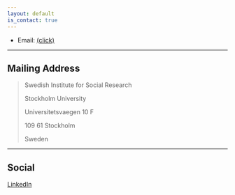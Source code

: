 ```yaml
---
layout: default
is_contact: true
---
```


* Email: [(click)](mailto:andre.richter@sofi.su.se)

---

## Mailing Address

> Swedish Institute for Social Research
>
> Stockholm University
>
> Universitetsvaegen 10 F
>
> 109 61 Stockholm 
>
> Sweden

---

## Social

[LinkedIn](#)
